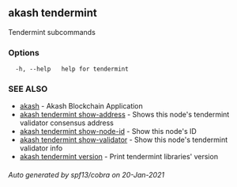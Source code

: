 ## akash tendermint

Tendermint subcommands

### Options

```
  -h, --help   help for tendermint
```

### SEE ALSO

* [akash](akash.md)	 - Akash Blockchain Application
* [akash tendermint show-address](akash_tendermint_show-address.md)	 - Shows this node's tendermint validator consensus address
* [akash tendermint show-node-id](akash_tendermint_show-node-id.md)	 - Show this node's ID
* [akash tendermint show-validator](akash_tendermint_show-validator.md)	 - Show this node's tendermint validator info
* [akash tendermint version](akash_tendermint_version.md)	 - Print tendermint libraries' version

###### Auto generated by spf13/cobra on 20-Jan-2021
